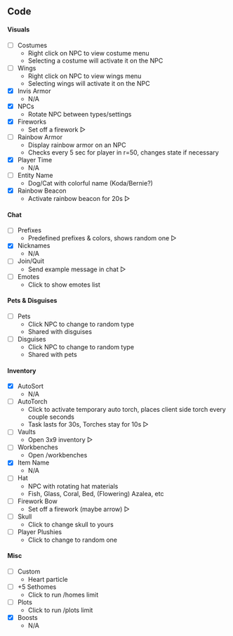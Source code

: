 ## Code
#### Visuals
- [ ] Costumes
    - Right click on NPC to view costume menu
    - Selecting a costume will activate it on the NPC
- [ ] Wings
    - Right click on NPC to view wings menu
    - Selecting wings will activate it on the NPC
- [x] Invis Armor
    - N/A
- [x] NPCs
    - Rotate NPC between types/settings
- [x] Fireworks
    - Set off a firework ▷
- [ ] Rainbow Armor
    - Display rainbow armor on an NPC
    - Checks every 5 sec for player in r=50, changes state if necessary
- [x] Player Time
    - N/A
- [ ] Entity Name
    - Dog/Cat with colorful name (Koda/Bernie?)
- [x] Rainbow Beacon
    - Activate rainbow beacon for 20s ▷

#### Chat
- [ ] Prefixes
    - Predefined prefixes & colors, shows random one  ▷
- [x] Nicknames
    - N/A
- [ ] Join/Quit
    - Send example message in chat ▷
- [ ] Emotes
    - Click to show emotes list

#### Pets & Disguises
- [ ] Pets
    - Click NPC to change to random type
    - Shared with disguises
- [ ] Disguises
    - Click NPC to change to random type
    - Shared with pets

#### Inventory
- [x] AutoSort
    - N/A
- [ ] AutoTorch
    - Click to activate temporary auto torch, places client side torch every couple seconds
    - Task lasts for 30s, Torches stay for 10s ▷
- [ ] Vaults
    - Open 3x9 inventory ▷
- [ ] Workbenches
    - Open /workbenches
- [x] Item Name
    - N/A
- [ ] Hat
    - NPC with rotating hat materials
    - Fish, Glass, Coral, Bed, (Flowering) Azalea, etc
- [ ] Firework Bow
    - Set off a firework (maybe arrow) ▷
- [ ] Skull
    - Click to change skull to yours
- [ ] Player Plushies
    - Click to change to random one

#### Misc
- [ ] Custom
    - Heart particle
- [ ] +5 Sethomes
    - Click to run /homes limit
- [ ] Plots
    - Click to run /plots limit
- [x] Boosts
    - N/A